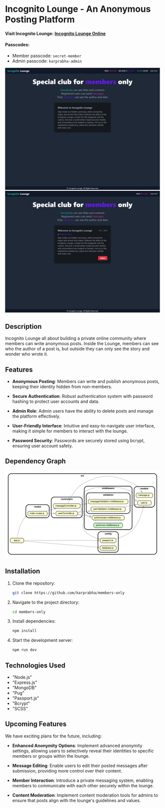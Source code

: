 # Incognito Lounge - An Anonymous Posting Platform

#### Visit Incognito Lounge: [Incognito Lounge Online](https://incognito-lounge.onrender.com)

#### Passcodes:

-   Member passcode: `secret-member`
-   Admin passcode: `karprabha-admin`

![homescreen-user-img](./docs/images/8.png)
![homescreen-admin-img](./docs/images/6.png)

## Description

Incognito Lounge all about building a private online community where members can write anonymous posts. Inside the Lounge, members can see who the author of a post is, but outside they can only see the story and wonder who wrote it.

## Features

-   **Anonymous Posting**: Members can write and publish anonymous posts, keeping their identity hidden from non-members.

-   **Secure Authentication**: Robust authentication system with password hashing to protect user accounts and data.

-   **Admin Role**: Admin users have the ability to delete posts and manage the platform effectively.

-   **User-Friendly Interface**: Intuitive and easy-to-navigate user interface, making it simple for members to interact with the lounge.

-   **Password Security**: Passwords are securely stored using bcrypt, ensuring user account safety.

## Dependency Graph

![Dependency Graph](./dependencygraph.svg)

## Installation

1.  Clone the repository:

    ```bash
    git clone https://github.com/karprabha/members-only
    ```

2.  Navigate to the project directory:

    ```bash
    cd members-only
    ```

3.  Install dependencies:

    ```bash
    npm install
    ```

4.  Start the development server:
    ```bash
    npm run dev
    ```

## Technologies Used

-   "Node.js"
-   "Express.js"
-   "MongoDB"
-   "Pug"
-   "Passport.js"
-   "Bcrypt"
-   "SCSS"

## Upcoming Features

We have exciting plans for the future, including:

-   **Enhanced Anonymity Options**: Implement advanced anonymity settings, allowing users to selectively reveal their identities to specific members or groups within the lounge.

-   **Message Editing**: Enable users to edit their posted messages after submission, providing more control over their content.

-   **Member Interaction**: Introduce a private messaging system, enabling members to communicate with each other securely within the lounge.

-   **Content Moderation**: Implement content moderation tools for admins to ensure that posts align with the lounge's guidelines and values.

